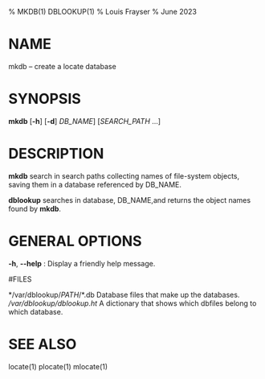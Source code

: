 % MKDB(1) DBLOOKUP(1)
% Louis Frayser
% June 2023

# NAME

mkdb – create a locate database

# SYNOPSIS

**mkdb** [**-h**] [**-d**] *DB_NAME*] [*SEARCH_PATH* ...]

# DESCRIPTION

**mkdb** search in search paths collecting names of file-system objects, saving them in a database referenced by DB_NAME.

**dblookup** searches in database, DB_NAME,and returns the object names found by **mkdb**.

# GENERAL OPTIONS

**-h**, **--help**
:   Display a friendly help message.

#FILES

*/var/dblookup/*PATH*/\*.db  Database files that make up the databases.
*/var/dblookup/dblookup.ht*  A dictionary that shows which dbfiles belong to which database.

# SEE ALSO
locate(1) plocate(1) mlocate(1)

